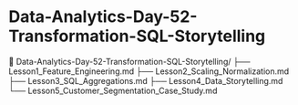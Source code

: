 # Data-Analytics-Day-52-Transformation-SQL-Storytelling
📁 Data-Analytics-Day-52-Transformation-SQL-Storytelling/ ├── Lesson1_Feature_Engineering.md ├── Lesson2_Scaling_Normalization.md ├── Lesson3_SQL_Aggregations.md ├── Lesson4_Data_Storytelling.md └── Lesson5_Customer_Segmentation_Case_Study.md
